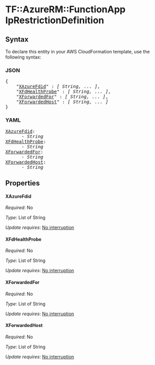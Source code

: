 # TF::AzureRM::FunctionApp IpRestrictionDefinition

## Syntax

To declare this entity in your AWS CloudFormation template, use the following syntax:

### JSON

<pre>
{
    "<a href="#xazurefdid" title="XAzureFdid">XAzureFdid</a>" : <i>[ String, ... ]</i>,
    "<a href="#xfdhealthprobe" title="XFdHealthProbe">XFdHealthProbe</a>" : <i>[ String, ... ]</i>,
    "<a href="#xforwardedfor" title="XForwardedFor">XForwardedFor</a>" : <i>[ String, ... ]</i>,
    "<a href="#xforwardedhost" title="XForwardedHost">XForwardedHost</a>" : <i>[ String, ... ]</i>
}
</pre>

### YAML

<pre>
<a href="#xazurefdid" title="XAzureFdid">XAzureFdid</a>: <i>
      - String</i>
<a href="#xfdhealthprobe" title="XFdHealthProbe">XFdHealthProbe</a>: <i>
      - String</i>
<a href="#xforwardedfor" title="XForwardedFor">XForwardedFor</a>: <i>
      - String</i>
<a href="#xforwardedhost" title="XForwardedHost">XForwardedHost</a>: <i>
      - String</i>
</pre>

## Properties

#### XAzureFdid

_Required_: No

_Type_: List of String

_Update requires_: [No interruption](https://docs.aws.amazon.com/AWSCloudFormation/latest/UserGuide/using-cfn-updating-stacks-update-behaviors.html#update-no-interrupt)

#### XFdHealthProbe

_Required_: No

_Type_: List of String

_Update requires_: [No interruption](https://docs.aws.amazon.com/AWSCloudFormation/latest/UserGuide/using-cfn-updating-stacks-update-behaviors.html#update-no-interrupt)

#### XForwardedFor

_Required_: No

_Type_: List of String

_Update requires_: [No interruption](https://docs.aws.amazon.com/AWSCloudFormation/latest/UserGuide/using-cfn-updating-stacks-update-behaviors.html#update-no-interrupt)

#### XForwardedHost

_Required_: No

_Type_: List of String

_Update requires_: [No interruption](https://docs.aws.amazon.com/AWSCloudFormation/latest/UserGuide/using-cfn-updating-stacks-update-behaviors.html#update-no-interrupt)

